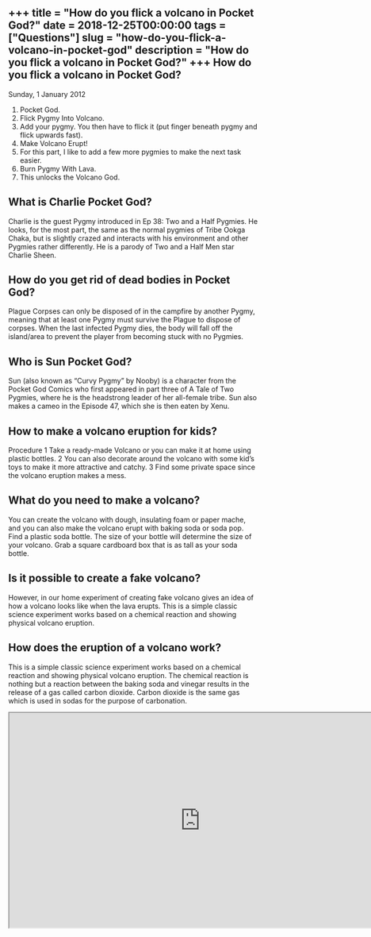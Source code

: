 +++
title = "How do you flick a volcano in Pocket God?"
date = 2018-12-25T00:00:00
tags = ["Questions"]
slug = "how-do-you-flick-a-volcano-in-pocket-god"
description = "How do you flick a volcano in Pocket God?"
+++
How do you flick a volcano in Pocket God?
-----------------------------------------

Sunday, 1 January 2012

1. Pocket God.
2. Flick Pygmy Into Volcano.
3. Add your pygmy. You then have to flick it (put finger beneath pygmy and flick upwards fast).
4. Make Volcano Erupt!
5. For this part, I like to add a few more pygmies to make the next task easier.
6. Burn Pygmy With Lava.
7. This unlocks the Volcano God.

What is Charlie Pocket God?
---------------------------

Charlie is the guest Pygmy introduced in Ep 38: Two and a Half Pygmies. He looks, for the most part, the same as the normal pygmies of Tribe Ookga Chaka, but is slightly crazed and interacts with his environment and other Pygmies rather differently. He is a parody of Two and a Half Men star Charlie Sheen.

How do you get rid of dead bodies in Pocket God?
------------------------------------------------

Plague Corpses can only be disposed of in the campfire by another Pygmy, meaning that at least one Pygmy must survive the Plague to dispose of corpses. When the last infected Pygmy dies, the body will fall off the island/area to prevent the player from becoming stuck with no Pygmies.

Who is Sun Pocket God?
----------------------

Sun (also known as “Curvy Pygmy” by Nooby) is a character from the Pocket God Comics who first appeared in part three of A Tale of Two Pygmies, where he is the headstrong leader of her all-female tribe. Sun also makes a cameo in the Episode 47, which she is then eaten by Xenu.

How to make a volcano eruption for kids?
----------------------------------------

Procedure 1 Take a ready-made Volcano or you can make it at home using plastic bottles. 2 You can also decorate around the volcano with some kid’s toys to make it more attractive and catchy. 3 Find some private space since the volcano eruption makes a mess.

What do you need to make a volcano?
-----------------------------------

You can create the volcano with dough, insulating foam or paper mache, and you can also make the volcano erupt with baking soda or soda pop. Find a plastic soda bottle. The size of your bottle will determine the size of your volcano. Grab a square cardboard box that is as tall as your soda bottle.

Is it possible to create a fake volcano?
----------------------------------------

However, in our home experiment of creating fake volcano gives an idea of how a volcano looks like when the lava erupts. This is a simple classic science experiment works based on a chemical reaction and showing physical volcano eruption.

How does the eruption of a volcano work?
----------------------------------------

This is a simple classic science experiment works based on a chemical reaction and showing physical volcano eruption. The chemical reaction is nothing but a reaction between the baking soda and vinegar results in the release of a gas called carbon dioxide. Carbon dioxide is the same gas which is used in sodas for the purpose of carbonation.

<iframe allow="accelerometer; autoplay; clipboard-write; encrypted-media; gyroscope; picture-in-picture" allowfullscreen="" class="__youtube_prefs__  epyt-is-override  no-lazyload" data-no-lazy="1" data-origheight="433" data-origwidth="770" data-skipgform_ajax_framebjll="" height="433" id="_ytid_75511" loading="lazy" src="https://www.youtube.com/embed/46r40RKgP8k?enablejsapi=1&autoplay=0&cc_load_policy=0&cc_lang_pref=&iv_load_policy=1&loop=0&modestbranding=0&rel=1&fs=1&playsinline=0&autohide=2&theme=dark&color=red&controls=1&" title="YouTube player" width="770"></iframe>